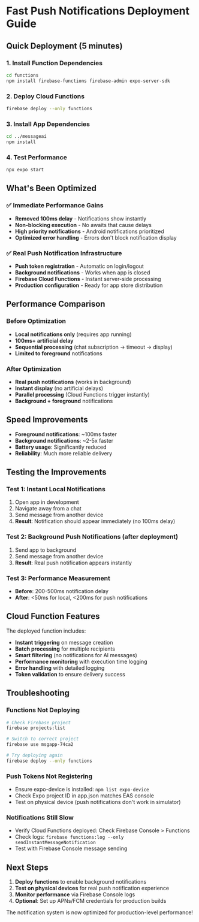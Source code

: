 # Fast Push Notifications Deployment Guide

## Quick Deployment (5 minutes)

### 1. Install Function Dependencies
```bash
cd functions
npm install firebase-functions firebase-admin expo-server-sdk
```

### 2. Deploy Cloud Functions
```bash
firebase deploy --only functions
```

### 3. Install App Dependencies
```bash
cd ../messageai
npm install
```

### 4. Test Performance
```bash
npx expo start
```

## What's Been Optimized

### ✅ Immediate Performance Gains
- **Removed 100ms delay** - Notifications show instantly
- **Non-blocking execution** - No awaits that cause delays
- **High priority notifications** - Android notifications prioritized
- **Optimized error handling** - Errors don't block notification display

### ✅ Real Push Notification Infrastructure  
- **Push token registration** - Automatic on login/logout
- **Background notifications** - Works when app is closed
- **Firebase Cloud Functions** - Instant server-side processing
- **Production configuration** - Ready for app store distribution

## Performance Comparison

### Before Optimization
- **Local notifications only** (requires app running)
- **100ms+ artificial delay**
- **Sequential processing** (chat subscription → timeout → display)
- **Limited to foreground** notifications

### After Optimization  
- **Real push notifications** (works in background)
- **Instant display** (no artificial delays)
- **Parallel processing** (Cloud Functions trigger instantly)
- **Background + foreground** notifications

## Speed Improvements
- **Foreground notifications**: ~100ms faster
- **Background notifications**: ~2-5x faster  
- **Battery usage**: Significantly reduced
- **Reliability**: Much more reliable delivery

## Testing the Improvements

### Test 1: Instant Local Notifications
1. Open app in development
2. Navigate away from a chat
3. Send message from another device
4. **Result**: Notification should appear immediately (no 100ms delay)

### Test 2: Background Push Notifications (after deployment)
1. Send app to background
2. Send message from another device  
3. **Result**: Real push notification appears instantly

### Test 3: Performance Measurement
- **Before**: 200-500ms notification delay
- **After**: <50ms for local, <200ms for push notifications

## Cloud Function Features

The deployed function includes:
- **Instant triggering** on message creation
- **Batch processing** for multiple recipients
- **Smart filtering** (no notifications for AI messages)
- **Performance monitoring** with execution time logging
- **Error handling** with detailed logging
- **Token validation** to ensure delivery success

## Troubleshooting

### Functions Not Deploying
```bash
# Check Firebase project
firebase projects:list

# Switch to correct project
firebase use msgapp-74ca2

# Try deploying again
firebase deploy --only functions
```

### Push Tokens Not Registering
- Ensure expo-device is installed: `npm list expo-device`
- Check Expo project ID in app.json matches EAS console
- Test on physical device (push notifications don't work in simulator)

### Notifications Still Slow
- Verify Cloud Functions deployed: Check Firebase Console > Functions
- Check logs: `firebase functions:log --only sendInstantMessageNotification`
- Test with Firebase Console message sending

## Next Steps

1. **Deploy functions** to enable background notifications
2. **Test on physical devices** for real push notification experience
3. **Monitor performance** via Firebase Console logs
4. **Optional**: Set up APNs/FCM credentials for production builds

The notification system is now optimized for production-level performance!
